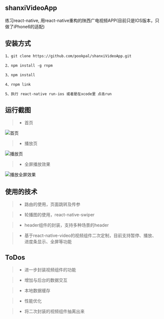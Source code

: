 ## shanxiVideoApp

练习react-native, 用react-native重构的陕西广电视频APP(目前只是IOS版本，只做了iPhone6的适配)

## 安装方式

```
1、git clone https://github.com/pookpal/shanxiVideoApp.git

2、npm install -g rnpm

3、npm install

4、rnpm link

5、执行 react-native run-ios 或者是在xcode里 点击run

```

## 运行截图
>* 首页

![首页](https://raw.githubusercontent.com/pookpal/shanxiVideoApp/master/screenShots/index%402x.png)

>* 播放页

![播放页](https://raw.githubusercontent.com/pookpal/shanxiVideoApp/master/screenShots/player%402x.png)

>* 全屏播放效果

![播放全屏效果](https://raw.githubusercontent.com/pookpal/shanxiVideoApp/master/screenShots/fullscreen%402x.png)

## 使用的技术

>* 路由的使用，页面跳转及传参

>* 轮播图的使用，react-native-swiper

>* header组件的封装，支持多种场景的header

>* 基于react-native-video的视频组件二次定制，目前支持暂停、播放、进度条显示、全屏等功能


## ToDos

>* 进一步封装视频组件的功能

>* 增加与后台的数据交互

>* 本地数据缓存

>* 性能优化

>* 将二次封装的视频组件抽离出来
